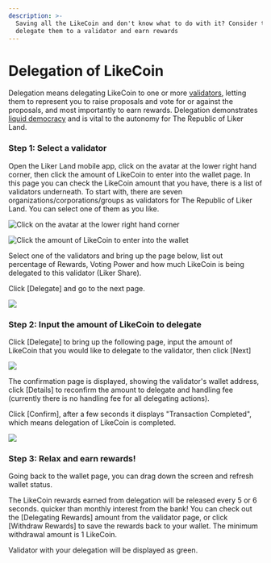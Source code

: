 ```yaml
---
description: >-
  Saving all the LikeCoin and don't know what to do with it? Consider to
  delegate them to a validator and earn rewards
---
```


# Delegation of LikeCoin

Delegation means delegating LikeCoin to one or more [validators](https://docs.like.co/constitution#9d28), letting them to represent you to raise proposals and vote for or against the proposals, and most importantly to earn rewards. Delegation demonstrates [liquid democracy](https://docs.like.co/user-guide/likecoin-chain/liquid-democracy) and is vital to the autonomy for The Republic of Liker Land.

### Step 1: Select a validator

Open the Liker Land mobile app, click on the avatar at the lower right hand corner, then click the amount of LikeCoin to enter into the wallet page. In this page you can check the LikeCoin amount that you have, there is a list of validators underneath. To start with, there are seven organizations/corporations/groups as validators for The Republic of Liker Land. You can select one of them as you like.



![Click on the avatar at the lower right hand corner](../../.gitbook/assets/img_2324.jpg)

![Click the amount of LikeCoin to enter into the wallet](../../.gitbook/assets/delegate.png)

Select one of the validators and bring up the page below, list out percentage of Rewards, Voting Power and how much LikeCoin is being delegated to this validator \(Liker Share\).

Click \[Delegate\] and go to the next page.  


![](../../.gitbook/assets/img_2327.jpg)

### **Step 2: Input the amount of LikeCoin to delegate**

Click \[Delegate\] to bring up the following page, input the amount of LikeCoin that you would like to delegate to the validator, then click \[Next\]  


![](../../.gitbook/assets/img_2087.png)

The confirmation page is displayed, showing the validator's wallet address, click \[Details\] to reconfirm the amount to delegate and handling fee \(currently there is no handling fee for all delegating actions\).

Click \[Confirm\], after a few seconds it displays "Transaction Completed", which means delegation of LikeCoin is completed.

![](../../.gitbook/assets/img_2089.png)

### **Step 3: Relax and earn rewards!**

Going back to the wallet page, you can drag down the screen and refresh wallet status.

The LikeCoin rewards earned from delegation will be released every 5 or 6 seconds. quicker than monthly interest from the bank! You can check out the \[Delegating Rewards\] amount from the validator page, or click \[Withdraw Rewards\] to save the rewards back to your wallet. The minimum withdrawal amount is 1 LikeCoin.

Validator with your delegation will be displayed as green.

